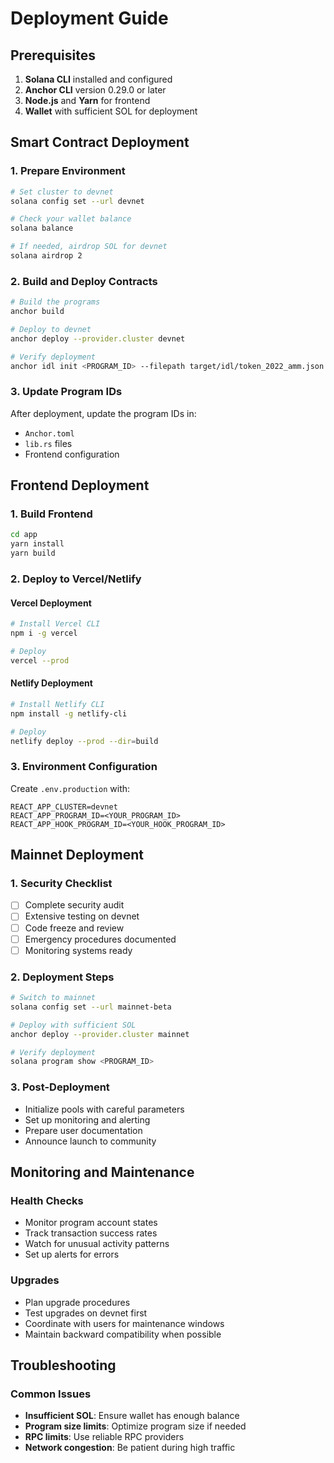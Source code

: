 # Deployment Guide

## Prerequisites

1. **Solana CLI** installed and configured
2. **Anchor CLI** version 0.29.0 or later
3. **Node.js** and **Yarn** for frontend
4. **Wallet** with sufficient SOL for deployment

## Smart Contract Deployment

### 1. Prepare Environment

```bash
# Set cluster to devnet
solana config set --url devnet

# Check your wallet balance
solana balance

# If needed, airdrop SOL for devnet
solana airdrop 2
```

### 2. Build and Deploy Contracts

```bash
# Build the programs
anchor build

# Deploy to devnet
anchor deploy --provider.cluster devnet

# Verify deployment
anchor idl init <PROGRAM_ID> --filepath target/idl/token_2022_amm.json
```

### 3. Update Program IDs

After deployment, update the program IDs in:
- `Anchor.toml`
- `lib.rs` files
- Frontend configuration

## Frontend Deployment

### 1. Build Frontend

```bash
cd app
yarn install
yarn build
```

### 2. Deploy to Vercel/Netlify

#### Vercel Deployment
```bash
# Install Vercel CLI
npm i -g vercel

# Deploy
vercel --prod
```

#### Netlify Deployment
```bash
# Install Netlify CLI
npm install -g netlify-cli

# Deploy
netlify deploy --prod --dir=build
```

### 3. Environment Configuration

Create `.env.production` with:
```
REACT_APP_CLUSTER=devnet
REACT_APP_PROGRAM_ID=<YOUR_PROGRAM_ID>
REACT_APP_HOOK_PROGRAM_ID=<YOUR_HOOK_PROGRAM_ID>
```

## Mainnet Deployment

### 1. Security Checklist

- [ ] Complete security audit
- [ ] Extensive testing on devnet
- [ ] Code freeze and review
- [ ] Emergency procedures documented
- [ ] Monitoring systems ready

### 2. Deployment Steps

```bash
# Switch to mainnet
solana config set --url mainnet-beta

# Deploy with sufficient SOL
anchor deploy --provider.cluster mainnet

# Verify deployment
solana program show <PROGRAM_ID>
```

### 3. Post-Deployment

- Initialize pools with careful parameters
- Set up monitoring and alerting
- Prepare user documentation
- Announce launch to community

## Monitoring and Maintenance

### Health Checks
- Monitor program account states
- Track transaction success rates
- Watch for unusual activity patterns
- Set up alerts for errors

### Upgrades
- Plan upgrade procedures
- Test upgrades on devnet first
- Coordinate with users for maintenance windows
- Maintain backward compatibility when possible

## Troubleshooting

### Common Issues
- **Insufficient SOL**: Ensure wallet has enough balance
- **Program size limits**: Optimize program size if needed
- **RPC limits**: Use reliable RPC providers
- **Network congestion**: Be patient during high traffic
